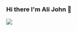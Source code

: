 ### Hi there I'm Ali John 👋

<!--
**ali-john/ali-john** is a ✨ _special_ ✨ repository because its `README.md` (this file) appears on your GitHub profile.

Here are some ideas to get you started:

- 🔭 I’m currently working Software engineer.
- 🌱 I’m currently learning competitive coding
- 👯 I’m looking to collaborate with other developers.
- 💬 Ask me about coding and data structures.
- 📫 **Connect with me**
[Linkedin](https://www.linkedin.com/in/ali-john-naqvi-b736591a4/)
[Twitter](https://twitter.com/AliJohnNaqvi1?s=08) 
- 😄 Pronouns: ...
- ⚡ Fun fact: ...
-->
<img src="https://github-readme-stats.vercel.app/api?username=ali-john&&show_icons=true&title_color=ffffff&icon_color=bb2acf&text_color=daf7dc&bg_color=151515">
